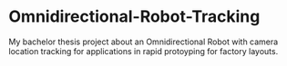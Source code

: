 # Omnidirectional-Robot-Tracking
 My bachelor thesis project about an Omnidirectional Robot with camera location tracking for applications in rapid protoyping for factory layouts.
